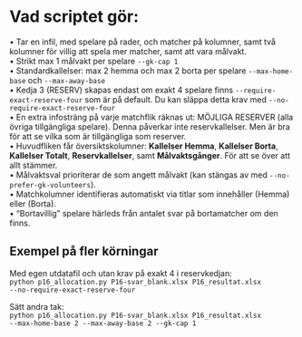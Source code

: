 # Vad scriptet gör:

• Tar en infil, med spelare på rader, och matcher på kolumner, samt två kolumner för villig att spela mer matcher, samt att vara målvakt.  
• Strikt max 1 målvakt per spelare <code>--gk-cap 1</code>  
• Standardkallelser: max 2 hemma och max 2 borta per spelare <code>--max-home-base</code> och <code>--max-away-base</code>  
• Kedja 3 (RESERV) skapas endast om exakt 4 spelare finns <code>--require-exact-reserve-four</code> som är på default. Du kan släppa detta krav med <code>--no-require-exact-reserve-four</code>  
• En extra infosträng på varje matchflik räknas ut: MÖJLIGA RESERVER (alla övriga tillgängliga spelare). Denna påverkar inte reservkallelser. Men är bra för att se vilka som är tillgängliga som reserver.    
• Huvudfliken får översiktskolumner: **Kallelser Hemma**, **Kallelser Borta**, **Kallelser Totalt**, **Reservkallelser**, samt **Målvaktsgånger**. För att se över att allt stämmer.   
• Målvaktsval prioriterar de som angett målvakt (kan stängas av med <code>--no-prefer-gk-volunteers</code>).  
• Matchkolumner identifieras automatiskt via titlar som innehåller (Hemma) eller (Borta).  
• “Bortavillig” spelare härleds från antalet svar på bortamatcher om den finns.

## Exempel på fler körningar
Med egen utdatafil och utan krav på exakt 4 i reservkedjan:  
<code>python p16_allocation.py P16-svar_blank.xlsx P16_resultat.xlsx --no-require-exact-reserve-four</code>

Sätt andra tak:  
<code>python p16_allocation.py P16-svar_blank.xlsx P16_resultat.xlsx --max-home-base 2 --max-away-base 2 --gk-cap 1</code>
